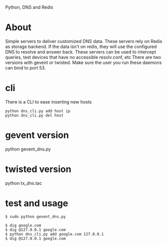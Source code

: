Python, DNS and Redis


About
=====
Simple servers to deliver customized DNS data. These servers rely on Redis as storage backend. 
If the data isn't on redis, they will use the configured DNS to resolve and answer back.
These servers can be used to intercept queries, test devices that have no accessible resolv.conf, etc
There are two versions with gevent or twisted. Make sure the user you run these daemons can bind to port 53.


cli
===
There is a CLI to ease inserting new hosts

    python dns_cli.py add host ip
    python dns_cli.py del host


gevent version
==============
python gevent_dns.py

twisted version
===============
python tx_dns.tac


test and usage
==============

    $ sudo python gevent_dns.py

    $ dig google.com
    $ dig @127.0.0.1 google.com
    $ python dns_cli.py add google.com 127.0.0.1
    $ dig @127.0.0.1 google.com

